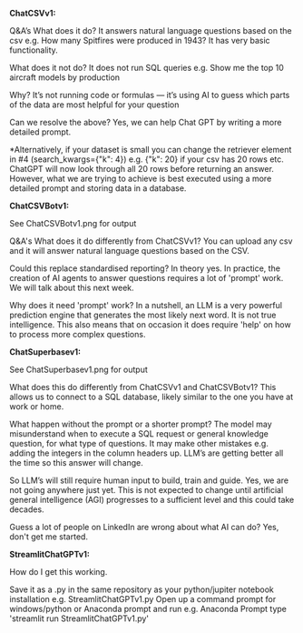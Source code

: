 **ChatCSVv1:**

Q&A’s
What does it do?
It answers natural language questions based on the csv e.g. How many Spitfires were produced in 1943?
It has very basic functionality.

What does it not do?
It does not run SQL queries e.g. Show me the top 10 aircraft models by production

Why?
It’s not running code or formulas — it’s using AI to guess which parts of the data are most helpful for your question

Can we resolve the above?
Yes, we can help Chat GPT by writing a more detailed prompt.

*Alternatively, if your dataset is small you can change the retriever element in #4 (search_kwargs={"k": 4}) e.g. {"k": 20} if your csv has 20 rows etc. 
ChatGPT will now look through all 20 rows before returning an answer. 
However, what we are trying to achieve is best executed using a more detailed prompt and storing data in a database.


**ChatCSVBotv1:**

See ChatCSVBotv1.png for output

Q&A's
What does it do differently from ChatCSVv1?
You can upload any csv and it will answer natural language questions based on the CSV.

Could this replace standardised reporting?
In theory yes. In practice, the creation of AI agents to answer questions requires a lot of 'prompt' work. We will talk about this next week.

Why does it need 'prompt' work?
In a nutshell, an LLM is a very powerful prediction engine that generates the most likely next word. It is not true intelligence.
This also means that on occasion it does require 'help' on how to process more complex questions.


**ChatSuperbasev1:**

See ChatSuperbasev1.png for output

What does this do differently from ChatCSVv1 and ChatCSVBotv1?
This allows us to connect to a SQL database, likely similar to the one you have at work or home.

What happen without the prompt or a shorter prompt?
The model may misunderstand when to execute a SQL request or general knowledge question, for what type of questions. It may make other mistakes e.g. adding the integers in the column headers up.
LLM’s are getting better all the time so this answer will change. 

So LLM’s will still require human input to build, train and guide.
Yes, we are not going anywhere just yet. This is not expected to change until artificial general intelligence (AGI) progresses to a sufficient level and this could take decades.

Guess a lot of people on LinkedIn are wrong about what AI can do?
Yes, don't get me started.


**StreamlitChatGPTv1:**

How do I get this working.

Save it as a .py in the same repository as your python/jupiter notebook installation e.g. StreamlitChatGPTv1.py
Open up a command prompt for windows/python or Anaconda prompt and run e.g. Anaconda Prompt
type 'streamlit run StreamlitChatGPTv1.py'






